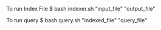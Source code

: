 To run Index File
$ bash indexer.sh "input_file" "output_file"

To run query 
$ bash query.sh "indexed_file" "query_file"
